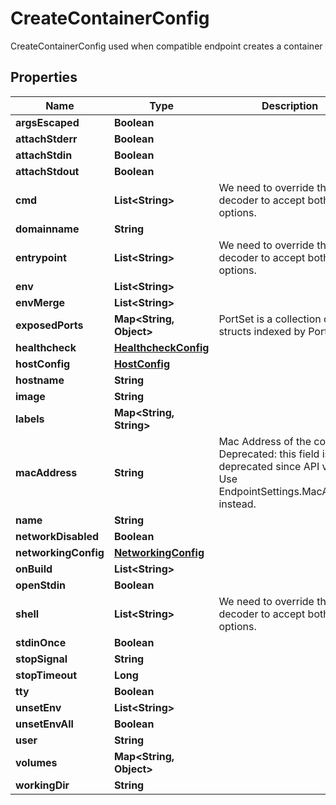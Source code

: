 

# CreateContainerConfig

CreateContainerConfig used when compatible endpoint creates a container

## Properties

| Name | Type | Description | Notes |
|------------ | ------------- | ------------- | -------------|
|**argsEscaped** | **Boolean** |  |  [optional] |
|**attachStderr** | **Boolean** |  |  [optional] |
|**attachStdin** | **Boolean** |  |  [optional] |
|**attachStdout** | **Boolean** |  |  [optional] |
|**cmd** | **List&lt;String&gt;** | We need to override the json decoder to accept both options. |  [optional] |
|**domainname** | **String** |  |  [optional] |
|**entrypoint** | **List&lt;String&gt;** | We need to override the json decoder to accept both options. |  [optional] |
|**env** | **List&lt;String&gt;** |  |  [optional] |
|**envMerge** | **List&lt;String&gt;** |  |  [optional] |
|**exposedPorts** | **Map&lt;String, Object&gt;** | PortSet is a collection of structs indexed by Port |  [optional] |
|**healthcheck** | [**HealthcheckConfig**](HealthcheckConfig.md) |  |  [optional] |
|**hostConfig** | [**HostConfig**](HostConfig.md) |  |  [optional] |
|**hostname** | **String** |  |  [optional] |
|**image** | **String** |  |  [optional] |
|**labels** | **Map&lt;String, String&gt;** |  |  [optional] |
|**macAddress** | **String** | Mac Address of the container.  Deprecated: this field is deprecated since API v1.44. Use EndpointSettings.MacAddress instead. |  [optional] |
|**name** | **String** |  |  [optional] |
|**networkDisabled** | **Boolean** |  |  [optional] |
|**networkingConfig** | [**NetworkingConfig**](NetworkingConfig.md) |  |  [optional] |
|**onBuild** | **List&lt;String&gt;** |  |  [optional] |
|**openStdin** | **Boolean** |  |  [optional] |
|**shell** | **List&lt;String&gt;** | We need to override the json decoder to accept both options. |  [optional] |
|**stdinOnce** | **Boolean** |  |  [optional] |
|**stopSignal** | **String** |  |  [optional] |
|**stopTimeout** | **Long** |  |  [optional] |
|**tty** | **Boolean** |  |  [optional] |
|**unsetEnv** | **List&lt;String&gt;** |  |  [optional] |
|**unsetEnvAll** | **Boolean** |  |  [optional] |
|**user** | **String** |  |  [optional] |
|**volumes** | **Map&lt;String, Object&gt;** |  |  [optional] |
|**workingDir** | **String** |  |  [optional] |



